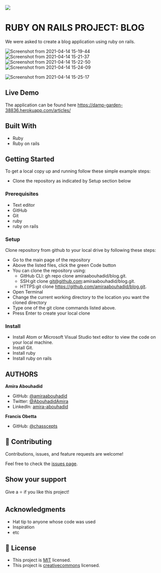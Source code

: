 ![](https://img.shields.io/badge/Microverse-blueviolet)

# RUBY ON RAILS PROJECT: BLOG

We were asked to create a blog application using ruby on rails.

![Screenshot from 2021-04-14 15-19-44](https://user-images.githubusercontent.com/56790126/114717124-05bc8300-9d35-11eb-9338-88106751a478.png)
![Screenshot from 2021-04-14 15-21-37](https://user-images.githubusercontent.com/56790126/114717291-33a1c780-9d35-11eb-80c3-73a99443ba47.png)
![Screenshot from 2021-04-14 15-22-50](https://user-images.githubusercontent.com/56790126/114717495-5fbd4880-9d35-11eb-8d42-f891527ffbd3.png)
![Screenshot from 2021-04-14 15-24-09](https://user-images.githubusercontent.com/56790126/114717654-89766f80-9d35-11eb-8434-ab9b4425c048.png)

![Screenshot from 2021-04-14 15-25-17](https://user-images.githubusercontent.com/56790126/114717793-b0cd3c80-9d35-11eb-815e-5e9c2bbdac41.png)

## Live Demo
The application can be found here https://damp-garden-38836.herokuapp.com/articles/

## Built With
- Ruby
- Ruby on rails

## Getting Started
To get a local copy up and running follow these simple example steps:
- Clone the repository as indicated by Setup section below

### Prerequisites
- Text editor
- GitHub
- Git
- ruby
- ruby on rails

### Setup
Clone repository from github to your local drive by following these steps:
- Go to the main page of the repository
- Above the listed files, click the green Code button
- You can clone the repository using:
  - GitHub CLI: gh repo clone amiraabouhadid/blog.git.
  - SSH:git clone git@github.com:amiraabouhadid/blog.git.
  - HTTPS:git clone https://github.com/amiraabouhadid/blog.git.
- Open Terminal
- Change the current working directory to the location you want the cloned directory
- Type one of the git clone commands listed above.
- Press Enter to create your local clone

### Install
- Install Atom or Microsoft Visual Studio text editor to view the code on your local machine.
- Install Git.
- Install ruby
- Install ruby on rails

## AUTHORS

**Amira Abouhadid**

- GitHub: [@amiraabouhadid](https://github.com/amiraabouhadid)
- Twitter: [@AbouhadidAmira](https://twitter.com/AbouhadidAmira)
- LinkedIn: [amira-abouhadid](https://linkedin.com/amira-abouhadid)

**Francis Obetta**

- GitHub: [@chasscepts](https://github.com/chasscepts)


## 🤝 Contributing

Contributions, issues, and feature requests are welcome!

Feel free to check the [issues page](https://github.com/amiraabouhadid/blog/issues).

## Show your support

Give a ⭐️ if you like this project!

## Acknowledgments

- Hat tip to anyone whose code was used
- Inspiration
- etc

## 📝 License

- This project is [MIT](https://opensource.org/licenses/MIT) licensed.
- This project is [creativecommons](https://creativecommons.org/licenses/by-nc/4.0/) licensed.
